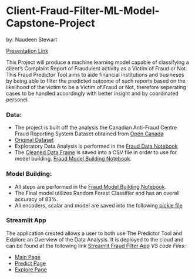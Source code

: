 # Client-Fraud-Filter-ML-Model-Capstone-Project
by: Naudeen Stewart

[Presentation Link](https://docs.google.com/presentation/d/1p9GwR3LYV8EQ2CV3NEqhBMEyduPsoPbzAjV_YSgRTCs/edit?usp=sharing)



This Project will produce a machine learning model capable of classifying a client’s Complaint Report of Fraudulent activity as a Victim of Fraud or Not. This Fraud Predictor Tool aims to aide financial institutions and busineses by being able to filter the predicted outcome of such reports based on the likelihood of the victim to be a Victim of Fraud or Not, therefore seperating cases to be handled accordingly with better insight and by coordinated personel.

### Data:
- The project is built off the analysis the Canadian Anti-Fraud Centre Fraud Reporting System Dataset obtained from [Open Canada](https://open.canada.ca/data/en/dataset/6a09c998-cddb-4a22-beff-4dca67ab892f) 
- [Original Dataset](fraud_dataset.zip)
- Exploratory Data Analysis is performed in the [Fraud Data Notebook](fraud_data.ipynb)
- The [Cleaned Data Frame](cleaned_fraud_data.csv) is saved into a CSV file in order to use for model building. [Fraud Model Building Notebook](Fraud_Model_Building.ipynb).

### Model Building:
- All steps are performed in the [Fraud Model Building Notebook](Fraud_Model_Building.ipynb).
- The Final model utilizes Random Forest Classifier and has an overall accuracy of 83%.
- All encoders, scalar and model are saved into the following [pickle file](saved_steps.pkl)

### Streamlit App
The application created allows a user to both use The Predictor Tool and Exlplore an Overview of the Data Analysis.
It is deployed to the cloud and can be found at the following link [Streamlit Fraud Filter App](https://fraud-app-final-project-6vewjensft3r7dquozkbps.streamlit.app/)
*VS code Files:*
- [Main Page](fraud_filter_app.py)
- [Predict Page](predict_page.py)
- [Explore Page](explore_page.py)


